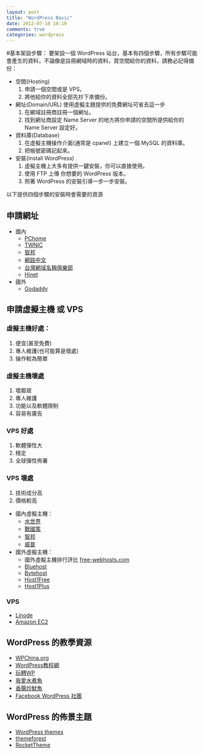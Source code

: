 ```yaml
---
layout: post
title: "WordPress Basic"
date: 2012-07-10 18:19
comments: true
categories: wordpress
---
```


#基本架設步驟：
要架設一個 WordPress 站台，基本有四個步驟，所有步驟可能會產生的資料，不論像是註冊網域時的資料，買空間給你的資料，請務必記得備份：

* 空間(Hosting)
  1. 申請一個空間或是 VPS。
  2. 將他給你的資料全部先抄下來備份。
* 網址(Domain/URL) 使用虛擬主題提供的免費網址可省去這一步
  1. 在網域註冊商註冊一個網址。
  2. 找到網址商設定 Name Server 的地方將你申請的空間所提供給你的 Name Server 設定好。
* 資料庫(Database)
  1. 在虛擬主機操作介面(通常是 cpanel) 上建立一個 MySQL 的資料庫。
  2. 把帳號密碼記起來。
* 安裝(Install WordPress)
  1. 虛擬主機上大多有提供一鍵安裝，你可以直接使用。
  2. 使用 FTP 上傳 你想要的 WordPress 版本。
  3. 照著 WordPress 的安裝引導一步一步安裝。

以下提供四個步驟的安裝時會需要的資源

## 申請網址
* 國內
  * [PChome](http://myname.pchome.com.tw/)
  * [TWNIC](http://www.twnic.net.tw/index4.php)
  * [智邦](http://hosting.url.com.tw/buyurl.html)
  * [網路中文](http://www.net-chinese.com.tw/)
  * [台灣網域名稱俱樂部](http://www.domain.club.tw/)
  * [Hinet](http://domain.hinet.net/)
* 國外
  * [Godaddy](www.godaddy.com/)

## 申請虛擬主機 或 VPS

### 虛擬主機好處：
1. 便宜(甚至免費)
2. 專人維護(也可能算是壞處)
3. 操作較為簡單

### 虛擬主機壞處
1. 壞鄰居
2. 專人維護
3. 功能以及軟體限制
4. 容易有廣告

### VPS 好處
1. 軟體彈性大
2. 穩定
3. 全球彈性佈署

### VPS 壞處
1. 技術成分高
2. 價格較高

* 國內虛擬主機：
  * [水世界](http://host.waterworld.tw/)
  * [戰國策](http://www.nss.com.tw/index.php)
  * [智邦](http://hosting.url.com.tw/products.html)
  * [威普](http://www.website.com.tw/)
* 國外虛擬主機：
  * 國外虛擬主機排行評比 [free-webhosts.com](http://www.free-webhosts.com/)
  * [Bluehost](http://www.bluehost.com/)
  * [Bytehost](http://www.byethost.com/)
  * [Host1Free](http://www.host1free.com/)
  * [Host1Plus](http://www.host1plus.com/)

### VPS
* [Linode](http://linode.com)
* [Amazon EC2](http://aws.amazon.com/ec2/pricing/)

## WordPress 的教學資源
* [WPChina.org](http://wpchina.org/)
* [WordPress教程網](http://www.wpcourse.com/)
* [玩轉WP](http://www.wheatv.com/wordpress)
* [我愛水煮魚](http://fairyfish.net/)
* [香腸炒魷魚](http://sofree.cc/)
* [Facebook WordPress 社團](https://www.facebook.com/groups/wordpresstw/)

## WordPress 的佈景主題
* [WordPress themes](http://www.wpthemesfree.com/)
* [themeforest](http://themeforest.net/)
* [RocketTheme](http://www.rockettheme.com/)
